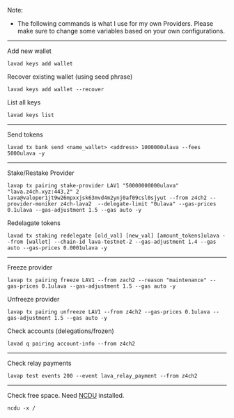 Note: 

* The following commands is what I use for my own Providers. Please make sure to change some variables based on your own configurations.

**********
Add new wallet
```
lavad keys add wallet
```
Recover existing wallet (using seed phrase)
```
lavad keys add wallet --recover
```
List all keys
```
lavad keys list
```
**********

Send tokens
```
lavad tx bank send <name_wallet> <address> 1000000ulava --fees 5000ulava -y
```
**********
Stake/Restake Provider
```
lavap tx pairing stake-provider LAV1 "50000000000ulava" "lava.z4ch.xyz:443,2" 2 lava@valoper1jt9w26mpxxjsk63mvd4m2ynj0af09csl0sjyut --from z4ch2 --provider-moniker z4ch-lava2  --delegate-limit "0ulava" --gas-prices 0.1ulava --gas-adjustment 1.5 --gas auto -y
```
Redelagate tokens
```
lavad tx staking redelegate [old_val] [new_val] [amount_tokens]ulava --from [wallet] --chain-id lava-testnet-2 --gas-adjustment 1.4 --gas auto --gas-prices 0.0001ulava -y
```
**********
Freeze provider
```
lavap tx pairing freeze LAV1 --from zach2 --reason "maintenance" --gas-prices 0.1ulava --gas-adjustment 1.5 --gas auto -y
```
Unfreeze provider
```
lavap tx pairing unfreeze LAV1 --from z4ch2 --gas-prices 0.1ulava --gas-adjustment 1.5 --gas auto -y
```
Check accounts (delegations/frozen)
```
lavad q pairing account-info --from z4ch2
```
**********
Check relay payments
```
lavap test events 200 --event lava_relay_payment --from z4ch2
```
**********
Check free space. Need [NCDU](https://ostechnix.com/check-disk-space-usage-linux-using-ncdu/) installed.
```
ncdu -x /
```
